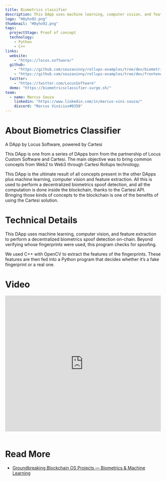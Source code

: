 ```yaml
---
title: Biometrics classifier
description: This DApp uses machine learning, computer vision, and feature extraction to perform a decentralized biometrics spoof detection on-chain. Beyond verifying who’s fingerprints were used, this program checks for spoofing.
logo: "H0yho92.png"
thumbnail: "H0yho92.png"
tags:
  projectStage: Proof of concept
  technology:
    - Python
    - C++
links:
  website:
    - "https://locus.software/"
  github:
    - "https://github.com/souzavinny/rollups-examples/tree/dev/biometrics"
    - "https://github.com/souzavinny/rollups-examples/tree/dev/frontend-biometrics"
  twitter:
    - "https://twitter.com/LocusSoftware"
  demo: "https://biometricsclassifier.surge.sh/"
team:
  - name: Marcus Souza
    linkedin: "https://www.linkedin.com/in/marcus-vini-souza/"
    discord: "Marcus Vinícius#0350"
---
```


# About Biometrics Classifier

A DApp by Locus Software, powered by Cartesi

This DApp is one from a series of DApps born from the partnership of Locus Custom Software and Cartesi. The main objective was to bring common concepts from Web2 to Web3 through Cartesi Rollups technology.

This DApp is the ultimate result of all concepts present in the other DApps plus machine learning, computer vision and feature extraction. All this is used to perform a decentralized biometrics spoof detection, and all the computation is done inside the blockchain, thanks to the Cartesi API. Bringing those kinds of concepts to the blockchain is one of the benefits of using the Cartesi solution.

# Technical Details

This DApp uses machine learning, computer vision, and feature extraction to perform a decentralized biometrics spoof detection on-chain. Beyond verifying whose fingerprints were used, this program checks for spoofing.

We used C++ with OpenCV to extract the features of the fingerprints. These features are then fed into a Python program that decides whether it’s a fake fingerprint or a real one.

# Video

<iframe width="100%" height="440" src="https://www.youtube.com/embed/4ZaKiG7lDjQ" title="YouTube video player" frameborder="0" allow="accelerometer; autoplay; clipboard-write; encrypted-media; gyroscope; picture-in-picture; web-share" allowfullscreen></iframe>

<br/>
<br/>

# Read More

- [Groundbreaking Blockchain OS Projects — Biometrics & Machine Learning](https://medium.com/cartesi/groundbreaking-blockchain-os-projects-biometrics-machine-learning-2bd9fad7dcf2)
